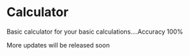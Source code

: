 # Calculator
Basic calculator for your basic calculations....Accuracy 100%

More updates will be released soon 


